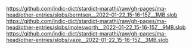 https://github.com/indic-dict/stardict-marathi/raw/gh-pages/ma-head/other-entries/slobs/berntsen__2022-01-22_15-16-15Z__1MB.slob  
https://github.com/indic-dict/stardict-marathi/raw/gh-pages/ma-head/other-entries/slobs/molesworth__2022-01-22_15-16-15Z__9MB.slob  
https://github.com/indic-dict/stardict-marathi/raw/gh-pages/ma-head/other-entries/slobs/vaze__2022-01-22_15-16-15Z__3MB.slob  
